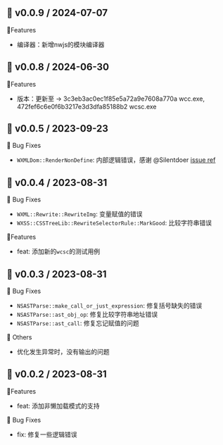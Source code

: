 ## 🌈 v0.0.9 / 2024-07-07

🚀Features

- 编译器：新增nwjs的模块编译器

## 🌈 v0.0.8 / 2024-06-30

🚀Features

- 版本：更新至 -> 3c3eb3ac0ec1f85e5a72a9e7608a770a  wcc.exe, 472fef6c6e0f6b3217e3d3dfa85188b2  wcsc.exe

## 🌈 v0.0.5 / 2023-09-23

🐞 Bug Fixes

- `WXMLDom::RenderNonDefine`: 内部逻辑错误，感谢 @Silentdoer [issue ref](https://github.com/msojocs/wechat-web-devtools-linux/issues/91)

## 🌈 v0.0.4 / 2023-08-31

🐞 Bug Fixes

- `WXML::Rewrite::RewriteImg`: 变量赋值的错误
- `WXSS::CSSTreeLib::RewriteSelectorRule::MarkGood`: 比较字符串错误

🚀Features

- feat: 添加新的`wcsc`的测试用例

## 🌈 v0.0.3 / 2023-08-31

🐞 Bug Fixes

- `NSASTParse::make_call_or_just_expression`: 修复括号缺失的错误
- `NSASTParse::ast_obj_op`: 修复比较字符串地址错误
- `NSASTParse::ast_call`: 修复忘记赋值的问题

🚧 Others
- 优化发生异常时，没有输出的问题

## 🌈 v0.0.2 / 2023-08-31

🚀Features
- feat: 添加非懒加载模式的支持

🐞 Bug Fixes
- fix: 修复一些逻辑错误
